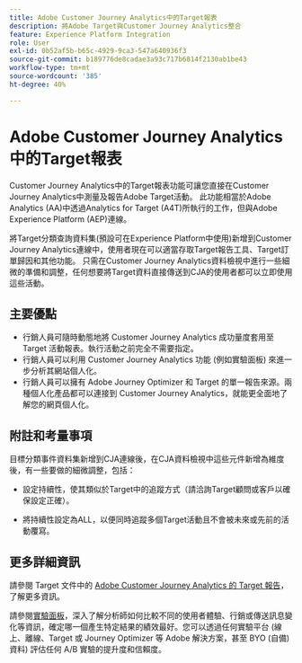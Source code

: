 ```yaml
---
title: Adobe Customer Journey Analytics中的Target報表
description: 將Adobe Target與Customer Journey Analytics整合
feature: Experience Platform Integration
role: User
exl-id: 0b52af5b-b65c-4929-9ca3-547a640936f3
source-git-commit: b189776de8cadae3a93c717b6814f2130ab1be43
workflow-type: tm+mt
source-wordcount: '385'
ht-degree: 40%

---
```


# Adobe Customer Journey Analytics中的Target報表

Customer Journey Analytics中的Target報表功能可讓您直接在Customer Journey Analytics中測量及報告Adobe Target活動。 此功能相當於Adobe Analytics (AA)中透過Analytics for Target (A4T)所執行的工作，但與Adobe Experience Platform (AEP)連線。

將Target分類查詢資料集(預設可在Experience Platform中使用)新增到Customer Journey Analytics連線中，使用者現在可以適當存取Target報告工具、Target訂單歸因和其他功能。 只需在Customer Journey Analytics資料檢視中進行一些細微的準備和調整，任何想要將Target資料直接傳送到CJA的使用者都可以立即使用這些活動。

## 主要優點

* 行銷人員可隨時動態地將 Customer Journey Analytics 成功量度套用至 Target 活動報表。執行活動之前完全不需要指定。
* 行銷人員可以利用 Customer Journey Analytics 功能 (例如實驗面板) 來進一步分析其網站個人化。
* 行銷人員可以擁有 Adobe Journey Optimizer 和 Target 的單一報告來源。兩種個人化產品都可以連接到 Customer Journey Analytics，就能更全面地了解您的網頁個人化。

## 附註和考量事項

目標分類事件資料集新增到CJA連線後，在CJA資料檢視中這些元件新增為維度後，有一些要做的細微調整，包括：

* 設定持續性，使其類似於Target中的追蹤方式（請洽詢Target顧問或客戶以確保設定正確）。

* 將持續性設定為ALL，以便同時追蹤多個Target活動且不會被未來或先前的活動覆寫。

## 更多詳細資訊

請參閱 Target 文件中的 [Adobe Customer Journey Analytics 的 Target 報告](https://experienceleague.adobe.com/zh-hant/docs/target/using/integrate/cja/target-reporting-in-cja)，了解更多資訊。

請參閱[實驗面板](../analysis-workspace/c-panels/experimentation.md)，深入了解分析師如何比較不同的使用者體驗、行銷或傳送訊息變化等資訊，確定哪一個產生特定結果的績效最好。您可以透過任何實驗平台 (線上、離線、Target 或 Journey Optimizer 等 Adobe 解決方案，甚至 BYO (自備) 資料) 評估任何 A/B 實驗的提升度和信賴度。
